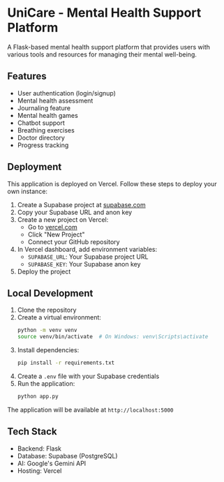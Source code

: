 # UniCare - Mental Health Support Platform

A Flask-based mental health support platform that provides users with various tools and resources for managing their mental well-being.

## Features

- User authentication (login/signup)
- Mental health assessment
- Journaling feature
- Mental health games
- Chatbot support
- Breathing exercises
- Doctor directory
- Progress tracking

## Deployment

This application is deployed on Vercel. Follow these steps to deploy your own instance:

1. Create a Supabase project at [supabase.com](https://supabase.com)
2. Copy your Supabase URL and anon key
3. Create a new project on Vercel:
   - Go to [vercel.com](https://vercel.com)
   - Click "New Project"
   - Connect your GitHub repository
4. In Vercel dashboard, add environment variables:
   - `SUPABASE_URL`: Your Supabase project URL
   - `SUPABASE_KEY`: Your Supabase anon key
5. Deploy the project

## Local Development

1. Clone the repository
2. Create a virtual environment:
   ```bash
   python -m venv venv
   source venv/bin/activate  # On Windows: venv\Scripts\activate
   ```
3. Install dependencies:
   ```bash
   pip install -r requirements.txt
   ```
4. Create a `.env` file with your Supabase credentials
5. Run the application:
   ```bash
   python app.py
   ```

The application will be available at `http://localhost:5000`

## Tech Stack

- Backend: Flask
- Database: Supabase (PostgreSQL)
- AI: Google's Gemini API
- Hosting: Vercel
